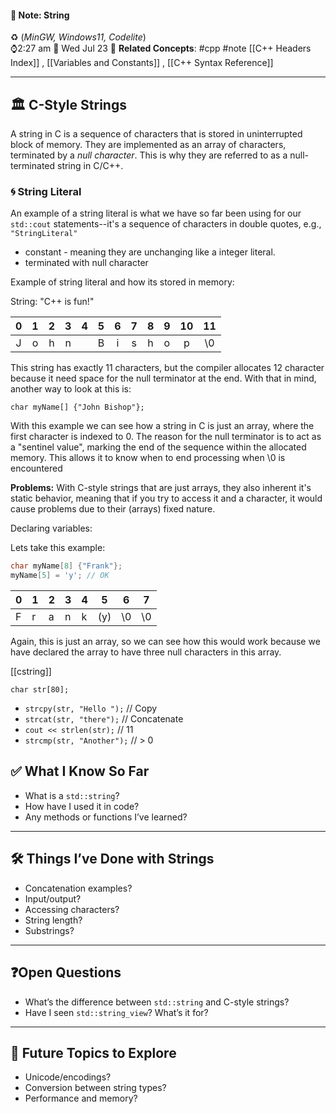 #### 📝 Note: String 
 ♻️ (*MinGW, Windows11, Codelite*)   
 ⌚2:27 am  📆 Wed Jul 23
 🔗 **Related Concepts**: #cpp #note [[C++ Headers Index]] , [[Variables and Constants]] , [[C++ Syntax Reference]]
___

## 🏛️ C-Style Strings

A string in C is a sequence of characters that is stored in uninterrupted block of memory. They are implemented as an array of characters, terminated by a *null character*. This is why they are referred to as a null-terminated string in C/C++.

### 🌀 String Literal

An example of a string literal is what we have so far been using for our `std::cout` statements--it's a sequence of characters in double quotes, e.g., `"StringLiteral"`
- constant - meaning they are unchanging like a integer literal.
- terminated with null character

Example of string literal and how its stored in memory:

String: "C++ is fun!"

|  0  |  1  |  2  |  3  |  4  |  5  |  6  |  7  |  8  |  9  | 10  |   11   |
| :-: | :-: | :-: | :-: | :-: | :-: | :-: | :-: | :-: | :-: | :-: | :----: |
|  J  |  o  |  h  |  n  |     |  B  |  i  |  s  |  h  |  o  |  p  | \0 |

This string has exactly 11 characters, but the compiler allocates 12 character because it need space for the null terminator at the end. With that in mind, another way to look at this is:

`char myName[] {"John Bishop"};`

With this example we can see how a string in C is just an array, where the first character is indexed to 0. The reason for the null terminator is to act as a "sentinel value", marking the end of the sequence within the allocated memory. This allows it to know when to end processing when \0 is encountered

**Problems:**
With C-style strings that are just arrays, they also inherent it's static behavior, meaning that if you try to access it and a character, it would cause problems due to their (arrays) fixed nature.

Declaring variables:

Lets take this example:
```cpp
char myName[8] {"Frank"};
myName[5] = 'y'; // OK
```

| 0   | 1   | 2   | 3   | 4   | 5   | 6   | 7   |
| --- | --- | --- | --- | --- | --- | --- | --- |
| F   | r   | a   | n   | k   | (y) | \0  | \0  |
Again, this is just an array, so we can see how this would work because we have declared the array to have three null characters in this array.

[[cstring]] 

`char str[80];`

- `strcpy(str, "Hello ");`   // Copy
- `strcat(str, "there");`     // Concatenate
- `cout << strlen(str);`       // 11
- `strcmp(str, "Another");` // > 0




## ✅ What I Know So Far

- What is a `std::string`?
- How have I used it in code?
- Any methods or functions I’ve learned?

---

## 🛠 Things I’ve Done with Strings

- Concatenation examples?
- Input/output?
- Accessing characters?
- String length?
- Substrings?

---

## ❓Open Questions

- What’s the difference between `std::string` and C-style strings?
- Have I seen `std::string_view`? What’s it for?

---

## 🧱 Future Topics to Explore

- Unicode/encodings?
- Conversion between string types?
- Performance and memory?